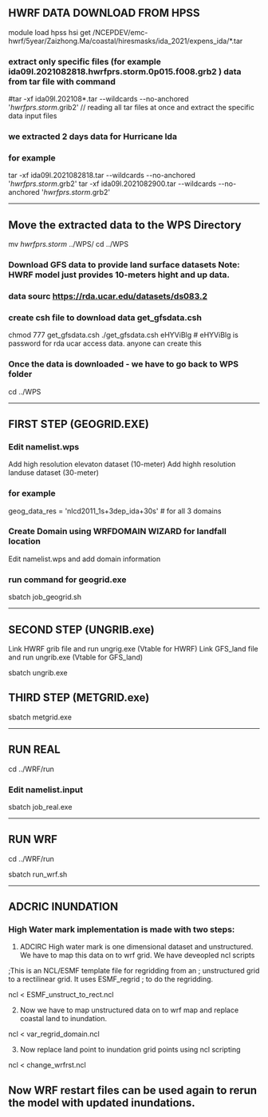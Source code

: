



## HWRF DATA DOWNLOAD FROM HPSS
module load hpss
hsi get /NCEPDEV/emc-hwrf/5year/Zaizhong.Ma/coastal/hiresmasks/ida_2021/expens_ida/*.tar

### extract only specific files (for example ida09l.2021082818.hwrfprs.storm.0p015.f008.grb2 ) data from tar file with command

#tar -xf ida09l.202108*.tar --wildcards --no-anchored '*hwrfprs.storm*.grib2' // reading all tar files at once and extract the specific data input files

### we extracted 2 days data for Hurricane Ida
### for example 
 tar -xf ida09l.2021082818.tar --wildcards --no-anchored '*hwrfprs.storm*.grb2'
 tar -xf ida09l.2021082900.tar --wildcards --no-anchored '*hwrfprs.storm*.grb2'

***************************************************

## Move the extracted data to the WPS Directory

  mv *hwrfprs.storm* ../WPS/
  cd ../WPS
  
### Download GFS data to provide land surface  datasets Note: HWRF model just provides 10-meters  hight and up data. 
### data sourc https://rda.ucar.edu/datasets/ds083.2
### create csh file to download data  get_gfsdata.csh
  chmod 777 get_gfsdata.csh 
  ./get_gfsdata.csh eHYViBlg   # eHYViBlg is password for rda ucar access data. anyone can create this

### Once the data is downloaded - we have to go back to WPS folder
 cd ../WPS
 
 *************************************************
 
## FIRST STEP (GEOGRID.EXE)
 
### Edit namelist.wps 
  Add high resolution elevaton dataset (10-meter)
  Add highh resolution landuse dataset (30-meter)
### for example 
  geog_data_res = 'nlcd2011_1s+3dep_ida+30s' # for all 3 domains
  
###  Create Domain using WRFDOMAIN WIZARD for landfall location
  Edit namelist.wps and add domain information  
### run command for geogrid.exe 
  sbatch job_geogrid.sh

*************************************************

## SECOND STEP (UNGRIB.exe)

 Link HWRF grib file and run ungrig.exe  (Vtable for HWRF)
 Link GFS_land file and run ungrib.exe (Vtable for GFS_land)

 sbatch ungrib.exe


## THIRD STEP (METGRID.exe)
 
 sbatch metgrid.exe

**************************************************************

## RUN REAL 

cd ../WRF/run

### Edit namelist.input 

sbatch job_real.exe

*************************************************************

## RUN WRF

cd ../WRF/run

sbatch run_wrf.sh

*************************************************************

## ADCRIC INUNDATION 

### High Water mark implementation is made with two steps:

1. ADCIRC High water mark is one dimensional dataset and unstructured. We have to map this data on to wrf grid. 
 We have deveopled ncl scripts

;This is an NCL/ESMF template file for regridding from an 
; unstructured grid to a rectilinear grid. It uses ESMF_regrid
; to do the regridding.

  ncl < ESMF_unstruct_to_rect.ncl
 

2. Now we have to map unstructured data on to wrf map and replace coastal land to  inundation. 

 ncl <  var_regrid_domain.ncl

3. Now replace land point to inundation grid points using ncl scripting

 ncl < change_wrfrst.ncl 

## Now WRF restart files can be used again to rerun the model with updated inundations. 
 

